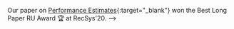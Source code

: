 <!-- ---
layout: post
date: 2020-09-26 00:00:00-0400
inline: true
---

<!-- Had 2 papers accepted at RecSys'20 :smile:. On [probing LMs for conv. recommenders](https://arxiv.org/abs/2007.15356){:target="_blank"} and [improving stacking of recommenders](https://guzpenha.github.io/guzblog/assets/pdf/PerformanceEstimates_RecSys20.pdf){:target="_blank"}. -->

Our paper on [Performance Estimates](https://dl.acm.org/doi/10.1145/3383313.3412264){:target="_blank"} won the Best Long Paper RU Award 🏆 at RecSys'20. -->
